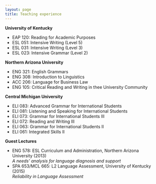 ```yaml
---
layout: page
title: Teaching experience
---
```


__University of Kentucky__<br>
- EAP 120: Reading for Academic Purposes<br>
- ESL 051: Intensive Writing (Level 5)<br>
- ESL 031: Intensive Writing (Level 3)<br>
- ESL 023: Intensive Grammar (Level 2)<br>


__Northern Arizona University__<br>
- ENG 321: English Grammars<br>
- ENG 308: Introduction to Linguistics<br>
- ACC 206: Language for Business Law<br>
- ENG 105: Critical Reading and Writing in thee University Community<br>

__Central Michigan University__<br>
- ELI 083: Advanced Grammar for International Students<br>
- ELI 081: Listening and Speaking for International Students<br>
- ELI 073: Grammar for International Students III<br>
- ELI 072: Reading and Writing III<br>
- ELI 063: Grammar for International Students II<br>
- ELI 061: Integrated Skills II

__Guest Lectures__<br>
- ENG 578: ESL Curriculum and Administration, Northern Arizona University (2013)<br>
_A needs' analysis for language diagnosis and support_<br>
- SPA 653/MCL 665: L2 Language Assessment, University of Kentucky (2015)<br>
_Reliability in Language Assessment_

